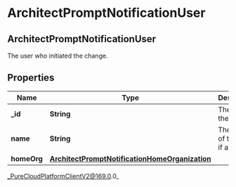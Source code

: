 # ArchitectPromptNotificationUser

## ArchitectPromptNotificationUser
The user who initiated the change.

## Properties

|Name | Type | Description | Notes|
|------------ | ------------- | ------------- | -------------|
| **_id** | **String** | The ID of the user. | [optional] |
| **name** | **String** | The name of the user, if available. | [optional] |
| **homeOrg** | [**ArchitectPromptNotificationHomeOrganization**](ArchitectPromptNotificationHomeOrganization) |  | [optional] |



_PureCloudPlatformClientV2@169.0.0_
